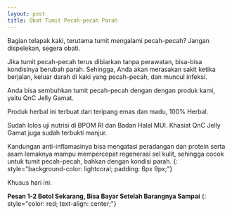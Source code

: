 ```yaml
---
layout: post
title: Obat Tumit Pecah-pecah Parah
---
```


Bagian telapak kaki, terutama tumit mengalami pecah-pecah? Jangan dispelekan, segera obati.

Jika tumit pecah-pecah terus dibiarkan tanpa perawatan, bisa-bisa kondisinya berubah parah. Sehingga, Anda akan merasakan sakit ketika berjalan, keluar darah di kaki yang pecah-pecah, dan muncul infeksi.

Anda bisa sembuhkan tumit pecah-pecah dengan dengan produk kami, yaitu QnC Jelly Gamat.

Produk herbal ini terbuat dari teripang emas dan madu, 100% Herbal.

Sudah lolos uji nutrisi di BPOM RI dan Badan Halal MUI. Khasiat QnC Jelly Gamat juga sudah terbukti manjur.

Kandungan anti-inflamasinya bisa mengatasi peradangan dan protein serta asam lemaknya mampu mempercepat regenerasi sel kulit, sehingga cocok untuk tumit pecah-pecah, bahkan dengan kondisi parah.
{: style="background-color: lightcoral; padding: 6px 9px;"}

Khusus hari ini:

**Pesan 1-2 Botol Sekarang, Bisa Bayar Setelah Barangnya Sampai**
{: style="color: red; text-align: center;"}
